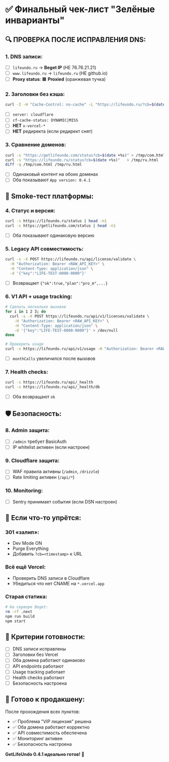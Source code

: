 # ✅ Финальный чек-лист "Зелёные инварианты"

## **🔍 ПРОВЕРКА ПОСЛЕ ИСПРАВЛЕНИЯ DNS:**

### **1. DNS записи:**
- [ ] `lifeundo.ru` → **Beget IP** (НЕ 76.76.21.21)
- [ ] `www.lifeundo.ru` → `lifeundo.ru` (НЕ github.io)
- [ ] **Proxy status**: 🟧 **Proxied** (оранжевая тучка)

### **2. Заголовки без кэша:**
```bash
curl -I -H "Cache-Control: no-cache" -L "https://lifeundo.ru/?cb=$(date +%s)"
```
- [ ] `server: cloudflare`
- [ ] `cf-cache-status: DYNAMIC|MISS`
- [ ] **НЕТ** `x-vercel-*`
- [ ] **НЕТ** редиректа (если редирект снят)

### **3. Сравнение доменов:**
```bash
curl -s "https://getlifeundo.com/status?cb=$(date +%s)" > /tmp/com.html
curl -s "https://lifeundo.ru/status?cb=$(date +%s)"   > /tmp/ru.html
diff -q /tmp/com.html /tmp/ru.html
```
- [ ] Одинаковый контент на обоих доменах
- [ ] Оба показывают `App version: 0.4.1`

## **🧪 Smoke-тест платформы:**

### **4. Статус и версия:**
```bash
curl -s https://lifeundo.ru/status | head -n1
curl -s https://getlifeundo.com/status | head -n1
```
- [ ] Оба показывают одинаковую версию

### **5. Legacy API совместимость:**
```bash
curl -s -X POST https://lifeundo.ru/api/license/validate \
  -H "Authorization: Bearer <RAW_API_KEY>" \
  -H "Content-Type: application/json" \
  -d '{"key":"LIFE-TEST-0000-0000"}'
```
- [ ] Возвращает `{"ok":true,"plan":"pro_m",...}`

### **6. V1 API + usage tracking:**
```bash
# Сделать несколько вызовов
for i in 1 2 3; do
  curl -s -X POST https://lifeundo.ru/api/v1/licenses/validate \
    -H "Authorization: Bearer <RAW_API_KEY>" \
    -H "Content-Type: application/json" \
    -d '{"key":"LIFE-TEST-0000-0000"}' > /dev/null
done

# Проверить usage
curl -s https://lifeundo.ru/api/v1/usage -H "Authorization: Bearer <RAW_API_KEY>"
```
- [ ] `monthCalls` увеличился после вызовов

### **7. Health checks:**
```bash
curl -s https://lifeundo.ru/api/_health
curl -s https://lifeundo.ru/api/_health/db
```
- [ ] Оба возвращают `ok`

## **🛡️ Безопасность:**

### **8. Admin защита:**
- [ ] `/admin` требует BasicAuth
- [ ] IP whitelist активен (если настроен)

### **9. Cloudflare защита:**
- [ ] WAF правила активны (`/admin`, `/drizzle`)
- [ ] Rate limiting активен (`/api/*`)

### **10. Monitoring:**
- [ ] Sentry принимает события (если DSN настроен)

## **🚨 Если что-то упрётся:**

### **301 «залип»:**
- Dev Mode ON
- Purge Everything
- Добавить `?cb=<timestamp>` к URL

### **Всё ещё Vercel:**
- Проверить DNS записи в Cloudflare
- Убедиться что нет CNAME на `*.vercel.app`

### **Старая статика:**
```bash
# На сервере Beget:
rm -rf .next
npm run build
npm start
```

## **🎯 Критерии готовности:**

- [ ] DNS записи исправлены
- [ ] Заголовки без Vercel
- [ ] Оба домена работают одинаково
- [ ] API endpoints работают
- [ ] Usage tracking работает
- [ ] Health checks работают
- [ ] Безопасность настроена

## **🎉 Готово к продакшену:**

После прохождения всех пунктов:
- ✅ Проблема "VIP лицензия" решена
- ✅ Оба домена работают корректно
- ✅ API совместимость обеспечена
- ✅ Мониторинг активен
- ✅ Безопасность настроена

**GetLifeUndo 0.4.1 идеально готов! 🚀**

